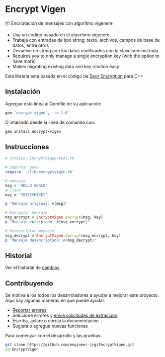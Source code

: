 # Encrypt Vigen

:package: Encriptacion de mensajes con algoritmo vigenere

- Usa un codigo basado en el algoritmo vigenere
- Trabaja con entradas de tipo string: texto, archivos, campos de base de datos, entre otros
- Devuelve un string con los datos codificados con la clave suministrada
- Requires you to only manage a single encryption key (with the option to have more)
- Makes migrating existing data and key rotation easy

Esta libreria esta basada en el código de [Easy Encryption](https://github.com/philipperemy/easy-encryption) para C++

## Instalación

Agregue esta línea al Gemfile de su aplicación:

```ruby
gem 'encrypt-vigen', '~> 1.0'
```

Ó intalando desde la linea de comando con:

```ruby
gem install encrypt-vigen
```
## Instrucciones

```ruby
# archivo: EncryptVigen/test.rb

# importar gema
require './lib/encryptvigen.rb'

# mensaje
msg = 'HELLO WORLD'
# clave
key = 'THISISMYKEY'

p "Mensaje original: #{msg}"

# Encryptar mensaje
msg_encrypt = EncryptVigen.encrypt(msg, key)
p "Mensaje encriptado: #{msg_encrypt}"

# Desencriptar mensaje
msg_decrypt = EncryptVigen.decrypt(msg_encrypt, key)
p "Mensaje desencriptado: #{msg_decrypt}"
```

## Historial

Ver el historial de [cambios](https://github.com/engineer-jrg/EncryptVigen/CHANGELOG.md)

## Contribuyendo

Se motiva a los todos los desarroladores a ayudar a mejorar este proyecto. Aquí hay algunas maneras en que puede ayudar:

- [Reportar errores](https://github.com/engineer-jrg/EncryptVigen/issues)
- Solucione errores y [envie solicitudes de extraccion](https://github.com/engineer-jrg/EncryptVigen/pulls)
- Escriba, aclare o corrija la documentacion
- Sugiera o agregue nuevas funciones

Para comenzar con el desarrollo y las pruebas:

```sh
git clone https://github.com/engineer-jrg/EncryptVigen.git
cd EncryptVigen
```
